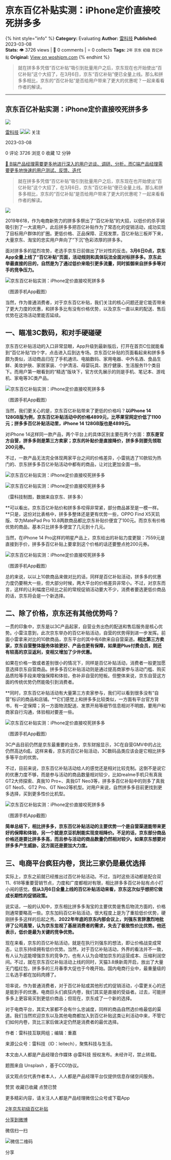 # 京东百亿补贴实测：iPhone定价直接咬死拼多多
{% hint style="info" %}
**Category:** Evaluating
**Author:** [雷科技](https://www.woshipm.com/u/1285616)
**Published:** 2023-03-08  
**Stats:** 👁️ 3726 views | 💬 0 comments | ⭐ 0 collects
**Tags:** `2年` `京东` `初级` `百亿补贴`
**Original:** [View on woshipm.com](https://www.woshipm.com/evaluating/5775082.html)
{% endhint %}
> 就在拼多多凭借“百亿补贴”吸引到批量用户之后，京东现在也开始使出“百亿补贴”这个大招了，在3月6日，京东“百亿补贴”便已全量上线。那么和拼多多相比，京东的“百亿补贴”是否给用户带来了更大的优惠呢？一起来看看作者的解读。

---

## 京东百亿补贴实测：iPhone定价直接咬死拼多多

[![](https://image.woshipm.com/wp-files/2021/06/bMQOxIBsau0RirLCKlrG.jpg!/both/72x72)](https://www.woshipm.com/u/1285616)

[雷科技](https://www.woshipm.com/u/1285616) ![](https://static.woshipm.com/tag/1122_1@2x.png)![](https://static.woshipm.com/tag/2105_1@2x.png) 关注

2023-03-08

0 评论 3726 浏览 0 收藏 12 分钟

[🔗 B端产品经理需要更多地进行深入的用户访谈、调研、分析，而C端产品经理需要更多地快速的用户测试、反馈、迭代](https://ke.qidianla.com/courses/bcpm)

> 就在拼多多凭借“百亿补贴”吸引到批量用户之后，京东现在也开始使出“百亿补贴”这个大招了，在3月6日，京东“百亿补贴”便已全量上线。那么和拼多多相比，京东的“百亿补贴”是否给用户带来了更大的优惠呢？一起来看看作者的解读。

![](https://image.woshipm.com/wp-files/2023/03/kcaQClveISfsT0m8oC45.jpg)

2019年618，作为电商新势力的拼多多祭出了“百亿补贴”的大招，以低价的杀手锏吸引到了一大波用户。此后拼多多把百亿补贴作为了常态化的促销活动，成功实现了目标用户群体的扩圈。更低价格、正品保障、正规发票，百亿补贴三板斧下来，大量京东、淘宝的忠实用户奔向了“下沉”色彩浓厚的拼多多。

面对拼多多的猛烈攻势，老选手京东日前做出了针对性的反击。**3月6日0点，京东App全量上线了“百亿补贴”页面，活动规则和具体玩法全面对标拼多多。京东此举最直接的目的，自然是为了通过低价来吸引更多流量，同时抵御来自拼多多等对手的竞争压力。**

![京东百亿补贴实测：iPhone定价直接咬死拼多多](https://image.woshipm.com/wp-files/2023/03/B71Z10I23Li1UANOEu30.jpeg)

（图源手机App截图）

当然，作为普通消费者，对于京东百亿补贴，我们关注的核心问题还是它能否带来了更大力度的优惠，和拼多多比有没有价格优势，以及京东一直以来的配送、售后优势在这场活动里能否延续。

## 一、瞄准3C数码，和对手硬碰硬

京东百亿补贴活动的入口非常显眼，App升级到最新版后，打开在首页C位就能看到“百亿补贴”四个字，点击进入后到达专场。京东百亿补贴的页面看起来和拼多多颇为类似，活动商品归在了手机通讯、电脑数码、家用电器、中外名酒、食品生鲜、美妆护肤、家居家装、个护清洁、母婴玩具、医疗健康、生活服务11个类目下。而用户第一眼看到的“精选”版块下，官方优先展示的则是手机、笔记本、游戏机、家电等3C类产品。

![京东百亿补贴实测：iPhone定价直接咬死拼多多](https://image.woshipm.com/wp-files/2023/03/8J4jU3iYBQoKdOvz88eX.jpeg)

（图源手机App截图）

当然，我们更关心的是，京东百亿补贴带来了更低的价格吗？**以iPhone 14 128GB版为例，京东百亿补贴活动中的价格4899元，比苹果官网定价低了1100元；拼多多百亿补贴活动里，iPhone 14 128GB版也是4899元。**

对iPhone 14这样同一款产品，两个平台上的具体区别主要在两个方面：**京东是官方自营，拼多多则是第三方卖家；京东的补贴价是直接降价，拼多多则要先领取200元券。**

不过，一款产品无法完全体现两家平台之间的价格差异，小雷挑选了10款较为热门的、京东拼多多百亿补贴活动中都有的商品，让对比更加全面一些。

![京东百亿补贴实测：iPhone定价直接咬死拼多多](https://image.woshipm.com/wp-files/2023/03/54fNVN8zihhSqvrSGWJ5.png)

![京东百亿补贴实测：iPhone定价直接咬死拼多多](https://image.woshipm.com/wp-files/2023/03/O1aSihAjNxHqw5OnDYBr.jpeg)

（雷科技制图，数据来自京东、拼多多）

**可以看出，京东百亿补贴价和拼多多咬得非常紧，部分商品甚至是一模一样。**只是，这份对比表格中，拼多多整体还是更有优势一些，OPPO Find X5天玑版、华为MatePad Pro 10.8两款商品都比京东补贴价便宜了100元。而京东有价格优势的商品，基本只比拼多多便宜了几元到十几元。

当然，在iPhone 14 Pro这样的明星产品上，京东给出的补贴力度更狠：7559元是直接到手价，拼多多百亿补贴上要拿到这个价格的话还要整点抢200元券。

![京东百亿补贴实测：iPhone定价直接咬死拼多多](https://image.woshipm.com/wp-files/2023/03/4PN8o2FgDR29cpNIxvme.jpeg)

（图源手机App截图）

总的来说，以以上10款商品来做对比的话，同样是百亿补贴活动，拼多多的优惠力度仍要稍大一些，但大部分时候，两大平台的价格差异非常小。不过，对京东而言，这样的让利幅度已经比之前的常规促销活动要大不少，消费者要选更低价商品的话，京东将会是一个新选择。

## 二、除了价格，京东还有其他优势吗？

一贯的印象中，京东是以3C产品起家，自营业务出色的配送和售后服务是核心优势。小雷注意到，此次京东举办的百亿补贴活动，自营的优势得到进一步发挥。前面小雷拿来对比的10款商品，京东平台的其中有6款来自自营渠道。**相比第三方卖家，京东自营整体服务体验更好、产品也更有保障，如果是Plus付费会员，则还有较高的京豆返利，变相又增加了少许优惠。**

如果在价格一致或者差别很小的情况下，同样是百亿补贴活动，消费者一般更加愿意选择京东自营商品。拼多多百亿补贴活动则是通过提高商家参与活动门槛、购买品质险等手段来增强保障和体验，弥补非自营的短板。但整体来说，京东自营这方面的传统优势仍然能吸引到消费者。

**同时，京东百亿补贴活动有大量第三方卖家参与，我们可以看到很多没有“自营”标识的商品和店铺。**它们感觉上和拼多多比较类似，一方面有平台官方背书，有一定保障；另一方面物流配送、发票开局等细节信息相对不明朗，要用户和商家自行沟通，体验相对要差一些。

![京东百亿补贴实测：iPhone定价直接咬死拼多多](https://image.woshipm.com/wp-files/2023/03/bkgrSICrxgxHkDWqx4be.jpeg)

（图源手机App截图）

3C产品目前仍然是京东最重要的业务，京东财报显示，3C在自营GMV中的占比仍然高达6成。这样来看，京东的百亿补贴活动，3C数码品类应该会是它相比拼多多等平台的优势。

不过，目前来说，京东百亿补贴活动给人的感觉还是相对比较克制。这倒不是说它的优惠力度不够，而是参与活动的商品数量相对较少，比如realme手机只有真我GT2大师探索、真我10 Pro+、真我GT Neo3等，拼多多百亿补贴中的则多了真我GT Neo5、GT2 Pro、GT Neo2等机型。对用户来说，自然拼多多目前更找到更多选择，买到更多性价比机型。

![京东百亿补贴实测：iPhone定价直接咬死拼多多](https://image.woshipm.com/wp-files/2023/03/rLXJFYBg3HSHQf45vn8m.jpeg)

（图源手机App截图）

**简单总结下，相比拼多多，京东百亿补贴活动的主要优势一个是自营渠道能带来更好的保障和体验，另一个就是京豆机制能实现变相降价。不足的话，京东部分商品价格还是要比拼多多高，而且参与活动的商品数量仍然相对较少。如果京东想要对拼多多产生威胁，这方面还是要加大力度。**

## 三、电商平台疯狂内卷，货比三家仍是最优选择

实际上，京东之前就已经推出过百亿补贴活动。不过，当时这些活动都是配合双11、618等重要营销节点，力度和广度都相对有限，相比拼多多百亿补贴有点小打小闹的感觉。**但从3月6日全量上线的百亿补贴活动来看，京东这次似乎想把它做成长期性的促销政策。**

说实话，一般的认知中，京东相比拼多多淘宝的主要优势是售后物流方面的，价格则通常要略高一些。京东加码百亿补贴活动，很大程度上是为了重拾低价优势，硬刚拼多多这样的后起之秀。**2022年年底的京东内部会议上，刘强东言辞激烈地批评了公司高管，认为京东忽视了基层消费者的需求，失去了极致性价比优势。他还表示，低价是最为关键的竞争优势。**

现在来看，京东的百亿补贴活动，就是在执行刘强东的想法，即让价格战变成常态，让京东持续拥有低价优势。当然，对于百亿补贴活动，外界的看法并不一致，有人认为这能增强京东的竞争力，也有人认为会增加京东的运营成本、压缩利润空间。不过，就在京东百亿补贴活动上线的同时，天猫3.8焕新周开启，放出了大量无门槛红包，拼多多的三月春季大促也于今晚开始。国内电商行业中，最重量级的三名选手都在加码肉搏了。

坦率说，作为普通消费者，对于百亿补贴或其他形式的促销活动，小雷更关心的还是能到手的优惠。电商巨头们疯狂内卷，我们其实是直接的受益者。过去，可能拼多多上更容易买到更低价商品；但现在，京东成了一个新的选择。

对于电商平台，其实大家都不会有什么忠诚度，同样的商品自然选价格最低的渠道。我们当然欢迎京东以及其他电商都加入到百亿补贴这类让利活动中来，不管它们如何内卷，货比三家后做决定仍然是消费者的最优选择。

作者：雷科技互联网组；编辑：重嘉

来源公众号：雷科技（ID：leitech），聚焦科技与生活。

本文由人人都是产品经理合作媒体 @雷科技 授权发布。未经许可，禁止转载。

题图来自 Unsplash ，基于CC0协议。

该文观点仅代表作者本人，人人都是产品经理平台仅提供信息存储空间服务。

赞赏 收藏已收藏 点赞已赞

更多精彩内容，请关注人人都是产品经理微信公众号或下载App

[2年](https://www.woshipm.com/tag/2%e5%b9%b4)[京东](https://www.woshipm.com/tag/%e4%ba%ac%e4%b8%9c)[初级](https://www.woshipm.com/tag/%e5%88%9d%e7%ba%a7)[百亿补贴](https://www.woshipm.com/tag/%e7%99%be%e4%ba%bf%e8%a1%a5%e8%b4%b4)

[分享到微博](https://service.weibo.com/share/share.php?appkey=2775287854&title=京东百亿补贴实测：iPhone定价直接咬死拼多多&url=https://www.woshipm.com/evaluating/5775082.html&pic=https://image.woshipm.com/wp-files/2023/03/kcaQClveISfsT0m8oC45.jpg)

微信扫一扫

![微信二维码](https://api.pwmqr.com/qrcode/create/?url=https://www.woshipm.com/evaluating/5775082.html)

分享